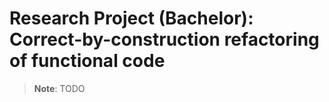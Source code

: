 # Research Project (Bachelor): Correct-by-construction refactoring of functional code

> **Note**: TODO
